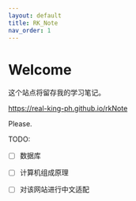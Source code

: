 ```yaml
---
layout: default
title: RK_Note
nav_order: 1
---
```


# Welcome

这个站点将留存我的学习笔记。

<https://real-king-ph.github.io/rkNote>

Please.

TODO:


- [ ] 数据库
- [ ] 计算机组成原理
- [ ] 对该网站进行中文适配

